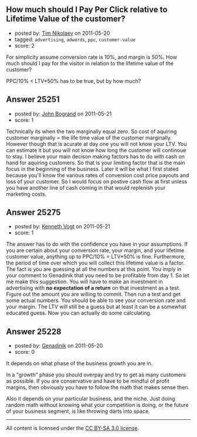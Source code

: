 ## How much should I Pay Per Click relative to Lifetime Value of the customer?

- posted by: [Tim Nikolaev](https://stackexchange.com/users/-1/7151-tim-nikolaev) on 2011-05-20
- tagged: `advertising`, `adwords`, `ppc`, `customer-value`
- score: 2

For simplicity assume conversion rate is 10%, and margin is 50%. How much should I pay for the visitor in relation to the lifetime value of the customer? 

PPC/10% < LTV*50% has to be true, but by how much?


## Answer 25251

- posted by: [John Bogrand](https://stackexchange.com/users/-1/3577-john-bogrand) on 2011-05-21
- score: 1

Technically its when the two marginally equal zero.  So cost of aquiring customer marginally = the life time value of the customer marginally.  However though that is acurate at day one you will not know your LTV.  You can estimate it but you will not know how long the customer will continoue to stay.  I believe your main decison making factors has to do with cash on hand for aquiring customers.  So that is your limiting factor that is the main focus in the beginning of the business.  Later it will be what I first stated because you'll know the various rates of conversion cost price payouts and loss of your customer.  So I would focus on postive cash flow at first unless you have another line of cash coming in that would replenish your marketing costs.


## Answer 25275

- posted by: [Kenneth Vogt](https://stackexchange.com/users/-1/6736-kenneth-vogt) on 2011-05-21
- score: 1

The answer has to do with the confidence you have in your assumptions. If you are certain about your conversion rate, your margin, and your lifetime customer value, anything up to PPC/10% = LTV*50% is fine. Furthermore, the period of time over which you will collect this lifetime value is a factor. The fact is you are guessing at all the numbers at this point. You imply in your comment to Genadinik that you need to be profitable from day 1. So let me make this suggestion. You will have to make an investment in advertising with **no expectation of a return** on that investment as a test. Figure out the amount you are willing to commit. Then run a test and get some actual numbers. You should be able to see your conversion rate and your margin. The LTV will still be a guess but at least it can be a somewhat educated guess. Now you can actually do some calculating.


## Answer 25228

- posted by: [Genadinik](https://stackexchange.com/users/-1/8929-genadinik) on 2011-05-20
- score: 0

It depends on what phase of the business growth you are in.

In a "growth" phase you should overpay and try to get as many customers as possible.  If you are conservative and have to be mindful of profit margins, then obviously you have to follow the math that makes sense then.

Also it depends on your particular business, and the niche.  Just doing random math without knowing what your competition is doing, or the future of your business segment, is like throwing darts into space.



---

All content is licensed under the [CC BY-SA 3.0 license](https://creativecommons.org/licenses/by-sa/3.0/).
